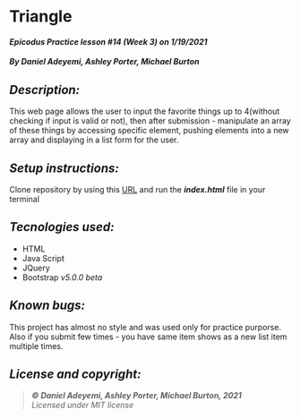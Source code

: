 # Triangle
#### *Epicodus Practice lesson #14 (Week 3) on 1/19/2021*
***By Daniel Adeyemi, Ashley Porter, Michael Burton***

## *Description:*
This web page allows the user to input the favorite things up to 4(without checking if input is valid or not), then after submission - manipulate an array of these things by accessing specific element, pushing elements into a new array and displaying in a list form for the user.

## *Setup instructions:*
Clone repository by using this [URL](https://github.com/DanielAdeyemi/Epicodus_practice_1_19_favorite_things.git) and run the ***index.html*** file in your terminal

## *Tecnologies used:*
* HTML
* Java Script
* JQuery
* Bootstrap *v5.0.0 beta*

## *Known bugs:*
This project has almost no style and was used only for practice purporse. Also if you submit few times - you have same item shows as a new list item multiple times.

## *License and copyright:*

> ***© Daniel Adeyemi, Ashley Porter, Michael Burton, 2021***   
> *Licensed under MIT license*